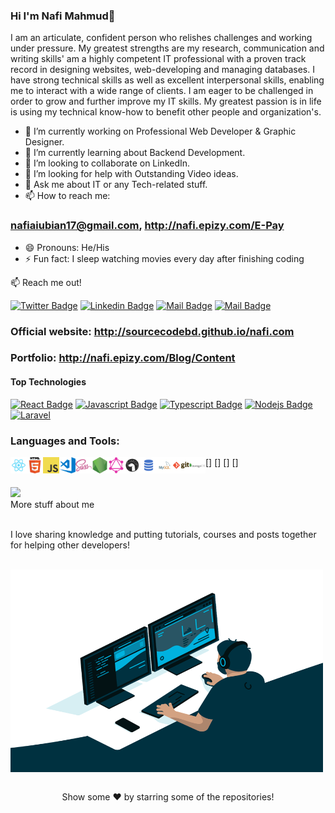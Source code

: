 ### Hi I'm Nafi Mahmud👋

I am an articulate, confident person who relishes challenges and working under pressure. My greatest strengths are my research, communication and writing skills' am a highly competent IT professional with a proven track record in designing websites, web-developing and managing databases. I have strong technical skills as well as excellent interpersonal skills, enabling me to interact with a wide range of clients. I am eager to be challenged in order to grow and further improve my IT skills. My greatest passion is in life is using my technical know-how to benefit other people and organization's.

- 🔭 I’m currently working on Professional Web Developer & Graphic Designer.
- 🌱 I’m currently learning about Backend  Development.
- 👯 I’m looking to collaborate on LinkedIn.
- 🤔 I’m looking for help with Outstanding Video ideas.
- 💬 Ask me about IT or any Tech-related stuff.
- 📫 How to reach me: 
### nafiaiubian17@gmail.com, http://nafi.epizy.com/E-Pay
- 😄 Pronouns: He/His
- ⚡ Fun fact: I sleep watching movies every day after finishing coding

📫 Reach me out!
  
[![Twitter Badge](https://img.shields.io/badge/-@Nafi71340800-1ca0f1?style=flat&labelColor=1ca0f1&logo=twitter&logoColor=white&link=https://twitter.com/Nafi71340800)](https://twitter.com/@Nafi71340800) [![Linkedin Badge](https://img.shields.io/badge/-nafimahmud-0e76a8?style=flat&labelColor=0e76a8&logo=linkedin&logoColor=white)](https://www.linkedin.com/in/nafi-mahmud/) [![Mail Badge](https://img.shields.io/badge/-@dauntless_nafi-e84393?style=flat&labelColor=e84393&logo=instagram&logoColor=white)](https://instagram.com/dauntless_nafi) [![Mail Badge](https://img.shields.io/badge/-nafiaiubian17@gmail.com-c0392b?style=flat&labelColor=c0392b&logo=gmail&logoColor=white)](mailto:nafiaiubian17@gmail.com)
### Official website: http://sourcecodebd.github.io/nafi.com
### Portfolio: http://nafi.epizy.com/Blog/Content

#### Top Technologies

<!-- TODO: Make technologies links takes you to repositories -->

[![React Badge](https://img.shields.io/badge/-React-61DBFB?style=for-the-badge&labelColor=black&logo=react&logoColor=61DBFB)](#) [![Javascript Badge](https://img.shields.io/badge/-Javascript-F0DB4F?style=for-the-badge&labelColor=black&logo=javascript&logoColor=F0DB4F)](#) [![Typescript Badge](https://img.shields.io/badge/-Typescript-007acc?style=for-the-badge&labelColor=black&logo=typescript&logoColor=007acc)](#) [![Nodejs Badge](https://img.shields.io/badge/-Nodejs-3C873A?style=for-the-badge&labelColor=black&logo=node.js&logoColor=3C873A)](#) [![Laravel](https://img.shields.io/badge/laravel-%23FF2D20.svg?style=for-the-badge&logo=laravel&logoColor=white)](#)


### Languages and Tools:

[<img align="left" alt="React" width="26px" src="https://raw.githubusercontent.com/github/explore/80688e429a7d4ef2fca1e82350fe8e3517d3494d/topics/react/react.png" />] [<img align="left" alt="HTML5" width="26px" src="https://raw.githubusercontent.com/github/explore/80688e429a7d4ef2fca1e82350fe8e3517d3494d/topics/html/html.png" />] [<img align="left" alt="JavaScript" width="26px" src="https://raw.githubusercontent.com/github/explore/80688e429a7d4ef2fca1e82350fe8e3517d3494d/topics/javascript/javascript.png" />] [<img align="left" alt="Visual Studio Code" width="26px" src="https://raw.githubusercontent.com/github/explore/80688e429a7d4ef2fca1e82350fe8e3517d3494d/topics/visual-studio-code/visual-studio-code.png" />] <img align="left" alt="Sass" width="26px" src="https://raw.githubusercontent.com/github/explore/80688e429a7d4ef2fca1e82350fe8e3517d3494d/topics/sass/sass.png" /> <img align="left" alt="Node.js" width="26px" src="https://raw.githubusercontent.com/github/explore/80688e429a7d4ef2fca1e82350fe8e3517d3494d/topics/nodejs/nodejs.png" /> <img align="left" alt="GraphQL" width="26px" src="https://raw.githubusercontent.com/github/explore/80688e429a7d4ef2fca1e82350fe8e3517d3494d/topics/graphql/graphql.png" /> <img align="left" alt="Deno" width="26px" src="https://raw.githubusercontent.com/github/explore/361e2821e2dea67711cde99c9c40ed357061cf27/topics/deno/deno.png" /> <img align="left" alt="SQL" width="26px" src="https://raw.githubusercontent.com/github/explore/80688e429a7d4ef2fca1e82350fe8e3517d3494d/topics/sql/sql.png" /> <img align="left" alt="MySQL" width="26px" src="https://raw.githubusercontent.com/github/explore/80688e429a7d4ef2fca1e82350fe8e3517d3494d/topics/mysql/mysql.png" /><img align="left" alt="Git" width="26px" src="https://raw.githubusercontent.com/github/explore/80688e429a7d4ef2fca1e82350fe8e3517d3494d/topics/git/git.png" /> <img align="left" alt="MongoDB" width="26px" src="https://raw.githubusercontent.com/github/explore/80688e429a7d4ef2fca1e82350fe8e3517d3494d/topics/mongodb/mongodb.png" />
<br>
<br>

<img src="https://github-readme-stats.vercel.app/api?username=sourcecodebd&&show_icons=true&title_color=ffffff&icon_color=bb2acf&text_color=daf7dc&bg_color=151515">

<summary>
  More stuff about me
</summary>

<br>

I love sharing knowledge and putting tutorials, courses and posts together for helping other developers!
<br>
<br>

<img align="center" height="324px" Width="500px" src="https://github.com/sourcecodebd/sourcecodebd/blob/main/master/code.gif">

<br>
<br>

<p align="center" >Show some ❤️ by starring some of the repositories!</p>